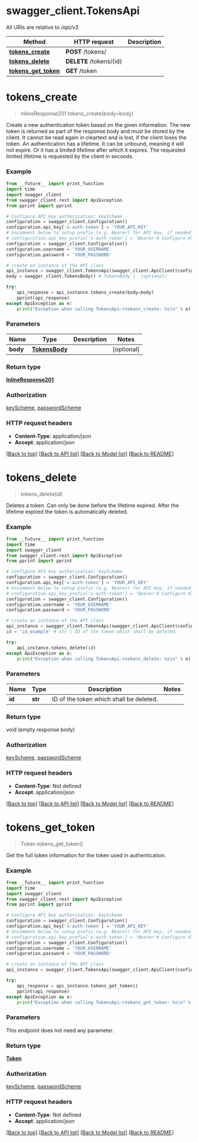# swagger_client.TokensApi

All URIs are relative to */api/v3*

Method | HTTP request | Description
------------- | ------------- | -------------
[**tokens_create**](TokensApi.md#tokens_create) | **POST** /tokens/ | 
[**tokens_delete**](TokensApi.md#tokens_delete) | **DELETE** /tokens/{id} | 
[**tokens_get_token**](TokensApi.md#tokens_get_token) | **GET** /token | 

# **tokens_create**
> InlineResponse201 tokens_create(body=body)



Create a new authentication token based on the given information. The new token is returned as part of the response body and must be stored by the client. It cannot be read again in cleartext and is lost, if the client loses the token. An authentication has a lifetime. It can be unbound, meaning it will not expire. Or it has a limited lifetime after which it expires. The requested limited lifetime is requested by the client in seconds.

### Example
```python
from __future__ import print_function
import time
import swagger_client
from swagger_client.rest import ApiException
from pprint import pprint

# Configure API key authorization: keyScheme
configuration = swagger_client.Configuration()
configuration.api_key['x-auth-token'] = 'YOUR_API_KEY'
# Uncomment below to setup prefix (e.g. Bearer) for API key, if needed
# configuration.api_key_prefix['x-auth-token'] = 'Bearer'# Configure HTTP basic authorization: passwordScheme
configuration = swagger_client.Configuration()
configuration.username = 'YOUR_USERNAME'
configuration.password = 'YOUR_PASSWORD'

# create an instance of the API class
api_instance = swagger_client.TokensApi(swagger_client.ApiClient(configuration))
body = swagger_client.TokensBody() # TokensBody |  (optional)

try:
    api_response = api_instance.tokens_create(body=body)
    pprint(api_response)
except ApiException as e:
    print("Exception when calling TokensApi->tokens_create: %s\n" % e)
```

### Parameters

Name | Type | Description  | Notes
------------- | ------------- | ------------- | -------------
 **body** | [**TokensBody**](TokensBody.md)|  | [optional] 

### Return type

[**InlineResponse201**](InlineResponse201.md)

### Authorization

[keyScheme](../README.md#keyScheme), [passwordScheme](../README.md#passwordScheme)

### HTTP request headers

 - **Content-Type**: application/json
 - **Accept**: application/json

[[Back to top]](#) [[Back to API list]](../README.md#documentation-for-api-endpoints) [[Back to Model list]](../README.md#documentation-for-models) [[Back to README]](../README.md)

# **tokens_delete**
> tokens_delete(id)



Deletes a token. Can only be done before the lifetime expired. After the lifetime expired the token is automatically deleted.

### Example
```python
from __future__ import print_function
import time
import swagger_client
from swagger_client.rest import ApiException
from pprint import pprint

# Configure API key authorization: keyScheme
configuration = swagger_client.Configuration()
configuration.api_key['x-auth-token'] = 'YOUR_API_KEY'
# Uncomment below to setup prefix (e.g. Bearer) for API key, if needed
# configuration.api_key_prefix['x-auth-token'] = 'Bearer'# Configure HTTP basic authorization: passwordScheme
configuration = swagger_client.Configuration()
configuration.username = 'YOUR_USERNAME'
configuration.password = 'YOUR_PASSWORD'

# create an instance of the API class
api_instance = swagger_client.TokensApi(swagger_client.ApiClient(configuration))
id = 'id_example' # str | ID of the token which shall be deleted.

try:
    api_instance.tokens_delete(id)
except ApiException as e:
    print("Exception when calling TokensApi->tokens_delete: %s\n" % e)
```

### Parameters

Name | Type | Description  | Notes
------------- | ------------- | ------------- | -------------
 **id** | **str**| ID of the token which shall be deleted. | 

### Return type

void (empty response body)

### Authorization

[keyScheme](../README.md#keyScheme), [passwordScheme](../README.md#passwordScheme)

### HTTP request headers

 - **Content-Type**: Not defined
 - **Accept**: application/json

[[Back to top]](#) [[Back to API list]](../README.md#documentation-for-api-endpoints) [[Back to Model list]](../README.md#documentation-for-models) [[Back to README]](../README.md)

# **tokens_get_token**
> Token tokens_get_token()



Get the full token information for the token used in authentication.

### Example
```python
from __future__ import print_function
import time
import swagger_client
from swagger_client.rest import ApiException
from pprint import pprint

# Configure API key authorization: keyScheme
configuration = swagger_client.Configuration()
configuration.api_key['x-auth-token'] = 'YOUR_API_KEY'
# Uncomment below to setup prefix (e.g. Bearer) for API key, if needed
# configuration.api_key_prefix['x-auth-token'] = 'Bearer'# Configure HTTP basic authorization: passwordScheme
configuration = swagger_client.Configuration()
configuration.username = 'YOUR_USERNAME'
configuration.password = 'YOUR_PASSWORD'

# create an instance of the API class
api_instance = swagger_client.TokensApi(swagger_client.ApiClient(configuration))

try:
    api_response = api_instance.tokens_get_token()
    pprint(api_response)
except ApiException as e:
    print("Exception when calling TokensApi->tokens_get_token: %s\n" % e)
```

### Parameters
This endpoint does not need any parameter.

### Return type

[**Token**](Token.md)

### Authorization

[keyScheme](../README.md#keyScheme), [passwordScheme](../README.md#passwordScheme)

### HTTP request headers

 - **Content-Type**: Not defined
 - **Accept**: application/json

[[Back to top]](#) [[Back to API list]](../README.md#documentation-for-api-endpoints) [[Back to Model list]](../README.md#documentation-for-models) [[Back to README]](../README.md)

